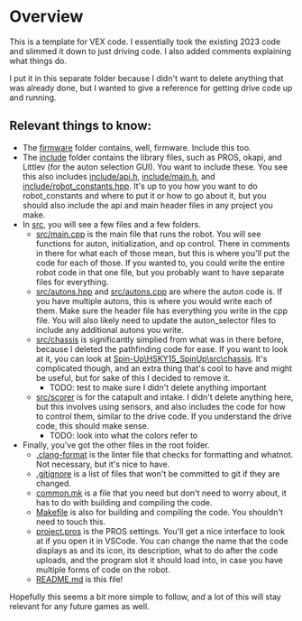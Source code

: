 # Overview

This is a template for VEX code. I essentially took the existing 2023 code and slimmed it down to just driving code. I also added comments explaining what things do.

I put it in this separate folder because I didn't want to delete anything that was already done, but I wanted to give a reference for getting drive code up and running.

## Relevant things to know:

* The [firmware](firmware) folder contains, well, firmware. Include this too.
* The [include](include) folder contains the library files, such as PROS, okapi, and Littlev (for the auton selection GUI). You want to include these. You see this also includes [include/api.h](api.h), [include/main.h](main.h), and [include/robot_constants.hpp](robot_constants.hpp). It's up to you how you want to do robot_constants and where to put it or how to go about it, but you should also include the api and main header files in any project you make.
* In [src](src), you will see a few files and a few folders.
  * [src/main.cpp](main.cpp) is the main file that runs the robot. You will see functions for auton, initialization, and op control. There in comments in there for what each of those mean, but this is where you'll put the code for each of those. If you wanted to, you could write the entire robot code in that one file, but you probably want to have separate files for everything.
  * [src/autons.hpp](autons.hpp) and [src/autons.cpp](autons.cpp) are where the auton code is. If you have multiple autons, this is where you would write each of them. Make sure the header file has everything you write in the cpp file. You will also likely need to update the auton_selector files to include any additional autons you write.
  * [src/chassis](chassis) is significantly simplied from what was in there before, because I deleted the pathfinding code for ease. If you want to look at it, you can look at [Spin-Up\HSKY15_SpinUp\src\chassis](../../Spin-Up\HSKY15_SpinUp\src\chassis). It's complicated though, and an extra thing that's cool to have and might be useful, but for sake of this I decided to remove it.
    * TODO: test to make sure I didn't delete anything important
  * [src/scorer](scorer) is for the catapult and intake. I didn't delete anything here, but this involves using sensors, and also includes the code for how to control them, similar to the drive code. If you understand the drive code, this should make sense.
    * TODO: look into what the colors refer to
* Finally, you've got the other files in the root folder.
  * [.clang-format](.clang-format) is the linter file that checks for formatting and whatnot. Not necessary, but it's nice to have.
  * [.gitignore](.gitignore) is a list of files that won't be committed to git if they are changed.
  * [common.mk](common.mk) is a file that you need but don't need to worry about, it has to do with building and compiling the code.
  * [Makefile](Makefile) is also for building and compiling the code. You shouldn't need to touch this.
  * [project.pros](project.pros) is the PROS settings. You'll get a nice interface to look at if you open it in VSCode. You can change the name that the code displays as and its icon, its description, what to do after the code uploads, and the program slot it should load into, in case you have multiple forms of code on the robot.
  * [README.md](README.md) is this file!

Hopefully this seems a bit more simple to follow, and a lot of this will stay relevant for any future games as well.
